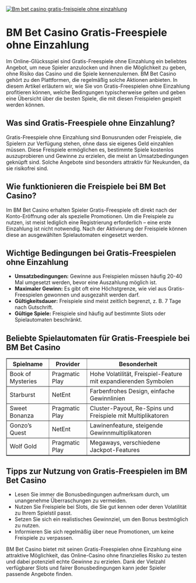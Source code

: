 [![Bm bet casino gratis-freispiele ohne einzahlung](https://123-caf.pages.dev/gitsignup.png)](https://vrmoo.ru/Bt82HjjY)

<h1>BM Bet Casino Gratis-Freespiele ohne Einzahlung</h1> <p>Im Online-Glücksspiel sind Gratis-Freespiele ohne Einzahlung ein beliebtes Angebot, um neue Spieler anzulocken und ihnen die Möglichkeit zu geben, ohne Risiko das Casino und die Spiele kennenzulernen. BM Bet Casino gehört zu den Plattformen, die regelmäßig solche Aktionen anbieten. In diesem Artikel erläutern wir, wie Sie von Gratis-Freespielen ohne Einzahlung profitieren können, welche Bedingungen typischerweise gelten und geben eine Übersicht über die besten Spiele, die mit diesen Freispielen gespielt werden können.</p>  <h2>Was sind Gratis-Freespiele ohne Einzahlung?</h2> <p>Gratis-Freespiele ohne Einzahlung sind Bonusrunden oder Freispiele, die Spielern zur Verfügung stehen, ohne dass sie eigenes Geld einzahlen müssen. Diese Freispiele ermöglichen es, bestimmte Spiele kostenlos auszuprobieren und Gewinne zu erzielen, die meist an Umsatzbedingungen geknüpft sind. Solche Angebote sind besonders attraktiv für Neukunden, da sie risikofrei sind.</p>  <h2>Wie funktionieren die Freispiele bei BM Bet Casino?</h2> <p>Im BM Bet Casino erhalten Spieler Gratis-Freespiele oft direkt nach der Konto-Eröffnung oder als spezielle Promotionen. Um die Freispiele zu nutzen, ist meist lediglich eine Registrierung erforderlich – eine erste Einzahlung ist nicht notwendig. Nach der Aktivierung der Freispiele können diese an ausgewählten Spielautomaten eingesetzt werden.</p>  <h2>Wichtige Bedingungen bei Gratis-Freespielen ohne Einzahlung</h2> <ul>   <li><strong>Umsatzbedingungen:</strong> Gewinne aus Freispielen müssen häufig 20-40 Mal umgesetzt werden, bevor eine Auszahlung möglich ist.</li>   <li><strong>Maximaler Gewinn:</strong> Es gibt oft eine Höchstgrenze, wie viel aus Gratis-Freespielen gewonnen und ausgezahlt werden darf.</li>   <li><strong>Gültigkeitsdauer:</strong> Freispiele sind meist zeitlich begrenzt, z. B. 7 Tage nach Gutschrift.</li>   <li><strong>Gültige Spiele:</strong> Freispiele sind häufig auf bestimmte Slots oder Spielautomaten beschränkt.</li> </ul>  <h2>Beliebte Spielautomaten für Gratis-Freespiele bei BM Bet Casino</h2> <table border="1" cellpadding="5" cellspacing="0">   <thead>     <tr>       <th>Spielname</th>       <th>Provider</th>       <th>Besonderheit</th>     </tr>   </thead>   <tbody>     <tr>       <td>Book of Mysteries</td>       <td>Pragmatic Play</td>       <td>Hohe Volatilität, Freispiel-Feature mit expandierenden Symbolen</td>     </tr>     <tr>       <td>Starburst</td>       <td>NetEnt</td>       <td>Farbenfrohes Design, einfache Gewinnlinien</td>     </tr>     <tr>       <td>Sweet Bonanza</td>       <td>Pragmatic Play</td>       <td>Cluster-Payout, Re-Spins und Freispiele mit Multiplikatoren</td>     </tr>     <tr>       <td>Gonzo’s Quest</td>       <td>NetEnt</td>       <td>Lawinenfeature, steigende Gewinnmultiplikatoren</td>     </tr>     <tr>       <td>Wolf Gold</td>       <td>Pragmatic Play</td>       <td>Megaways, verschiedene Jackpot-Features</td>     </tr>   </tbody> </table>  <h2>Tipps zur Nutzung von Gratis-Freespielen im BM Bet Casino</h2> <ul>   <li>Lesen Sie immer die Bonusbedingungen aufmerksam durch, um unangenehme Überraschungen zu vermeiden.</li>   <li>Nutzen Sie Freispiele bei Slots, die Sie gut kennen oder deren Volatilität zu Ihrem Spielstil passt.</li>   <li>Setzen Sie sich ein realistisches Gewinnziel, um den Bonus bestmöglich zu nutzen.</li>   <li>Informieren Sie sich regelmäßig über neue Promotionen, um keine Freispiele zu verpassen.</li> </ul>  <p>BM Bet Casino bietet mit seinen Gratis-Freespielen ohne Einzahlung eine attraktive Möglichkeit, das Online-Casino ohne finanzielles Risiko zu testen und dabei potenziell echte Gewinne zu erzielen. Dank der Vielzahl verfügbarer Slots und fairer Bonusbedingungen kann jeder Spieler passende Angebote finden.</p>